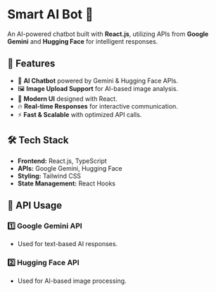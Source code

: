 # Smart AI Bot 🤖

An AI-powered chatbot built with **React.js**, utilizing APIs from **Google Gemini** and **Hugging Face** for intelligent responses.

## 🚀 Features
- 📌 **AI Chatbot** powered by Gemini & Hugging Face APIs.
- 🖼️ **Image Upload Support** for AI-based image analysis.
- 🎨 **Modern UI** designed with React.
- 🔥 **Real-time Responses** for interactive communication.
- ⚡ **Fast & Scalable** with optimized API calls.

## 🛠️ Tech Stack
- **Frontend:** React.js, TypeScript
- **APIs:** Google Gemini, Hugging Face
- **Styling:** Tailwind CSS
- **State Management:** React Hooks



## 📜 API Usage
### 1️⃣ **Google Gemini API**
- Used for text-based AI responses.


### 2️⃣ **Hugging Face API**
- Used for AI-based image processing.

